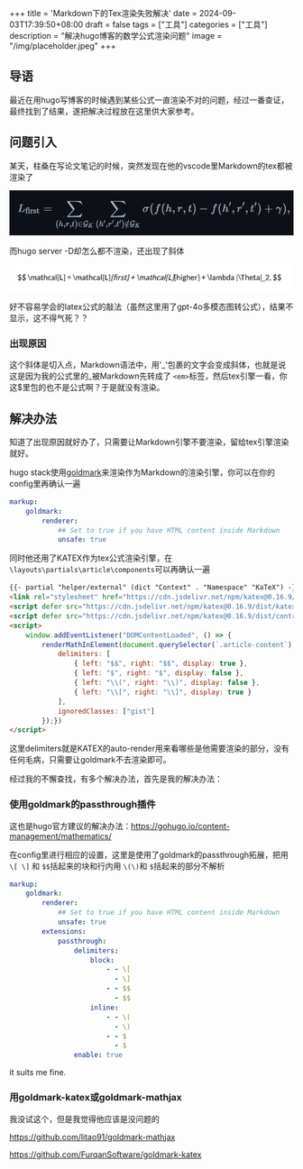 +++
title = 'Markdown下的Tex渲染失败解决'
date = 2024-09-03T17:39:50+08:00
draft = false
tags = ["工具"]
categories = ["工具"]
description = "解决hugo博客的数学公式渲染问题"
image = "/img/placeholder.jpeg"
+++

## 导语

最近在用hugo写博客的时候遇到某些公式一直渲染不对的问题，经过一番查证，最终找到了结果，遂把解决过程放在这里供大家参考。

## 问题引入

某天，柱桑在写论文笔记的时候，突然发现在他的vscode里Markdown的tex都被渲染了

![1725357222653](index/1725357222653.png)

而hugo server -D却怎么都不渲染，还出现了斜体

![1725357281808](index/1725357281808.png)

好不容易学会的latex公式的敲法（虽然这里用了gpt-4o多模态图转公式），结果不显示，这不得气死？？


### 出现原因

这个斜体是切入点，Markdown语法中，用'\_'包裹的文字会变成斜体，也就是说这是因为我的公式里的\_被Markdown先转成了 `<em>`标签，然后tex引擎一看，你这\$里包的也不是公式啊？于是就没有渲染。

## 解决办法

知道了出现原因就好办了，只需要让Markdown引擎不要渲染，留给tex引擎渲染就好。

hugo stack使用[goldmark](https://github.com/yuin/goldmark)来渲染作为Markdown的渲染引擎，你可以在你的config里再确认一遍

```yaml
markup:
    goldmark:
        renderer:
            ## Set to true if you have HTML content inside Markdown
            unsafe: true
```

同时他还用了KATEX作为tex公式渲染引擎，在 `\layouts\partials\article\components`可以再确认一遍

```html
{{- partial "helper/external" (dict "Context" . "Namespace" "KaTeX") -}}
<link rel="stylesheet" href="https://cdn.jsdelivr.net/npm/katex@0.16.9/dist/katex.min.css" integrity="sha384-n8MVd4RsNIU0tAv4ct0nTaAbDJwPJzDEaqSD1odI+WdtXRGWt2kTvGFasHpSy3SV" crossorigin="anonymous">
<script defer src="https://cdn.jsdelivr.net/npm/katex@0.16.9/dist/katex.min.js" integrity="sha384-XjKyOOlGwcjNTAIQHIpgOno0Hl1YQqzUOEleOLALmuqehneUG+vnGctmUb0ZY0l8" crossorigin="anonymous"></script>
<script defer src="https://cdn.jsdelivr.net/npm/katex@0.16.9/dist/contrib/auto-render.min.js" integrity="sha384-+VBxd3r6XgURycqtZ117nYw44OOcIax56Z4dCRWbxyPt0Koah1uHoK0o4+/RRE05" crossorigin="anonymous"></script>
<script>
    window.addEventListener("DOMContentLoaded", () => {
        renderMathInElement(document.querySelector(`.article-content`), {
            delimiters: [
                { left: "$$", right: "$$", display: true },
                { left: "$", right: "$", display: false },
                { left: "\\(", right: "\\)", display: false },
                { left: "\\[", right: "\\]", display: true }
            ],
            ignoredClasses: ["gist"]
        });})
</script>
```

这里delimiters就是KATEX的auto-render用来看哪些是他需要渲染的部分，没有任何毛病，只需要让goldmark不去渲染即可。

经过我的不懈查找，有多个解决办法，首先是我的解决办法：

### 使用goldmark的passthrough插件

这也是hugo官方建议的解决办法：https://gohugo.io/content-management/mathematics/

在config里进行相应的设置，这里是使用了goldmark的passthrough拓展，把用 `\[ \]` 和 `$$`括起来的块和行内用 `\(\)`和 `$`括起来的部分不解析

```yaml
markup:
    goldmark:
        renderer:
            ## Set to true if you have HTML content inside Markdown
            unsafe: true
        extensions: 
            passthrough:
                delimiters:
                    block:
                        - - \[
                          - \]
                        - - $$
                          - $$
                    inline:
                        - - \(
                          - \)
                        - - $
                          - $
                enable: true
```

it suits me fine.

### 用goldmark-katex或goldmark-mathjax

我没试这个，但是我觉得他应该是没问题的

https://github.com/litao91/goldmark-mathjax

https://github.com/FurqanSoftware/goldmark-katex
